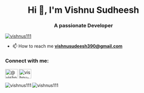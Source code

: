<h1 align="center">Hi 👋, I'm Vishnu Sudheesh</h1>
<h3 align="center">A passionate Developer</h3>

<p align="left"> <a href="https://github.com/ryo-ma/github-profile-trophy"><img src="https://github-profile-trophy.vercel.app/?username=vishnus111" alt="vishnus111" /></a> </p>

- 📫 How to reach me **vishnusudeesh390@gmail.com**

<h3 align="left">Connect with me:</h3>
<p align="left">
<a href="https://twitter.com/@vishnuvac" target="blank"><img align="center" src="https://raw.githubusercontent.com/rahuldkjain/github-profile-readme-generator/master/src/images/icons/Social/twitter.svg" alt="@vishnuvac" height="30" width="40" /></a>
<a href="https://linkedin.com/in/vishnu-sudheesh-37905a260" target="blank"><img align="center" src="https://raw.githubusercontent.com/rahuldkjain/github-profile-readme-generator/master/src/images/icons/Social/linked-in-alt.svg" alt="vishnu-sudheesh-37905a260" height="30" width="40" /></a>
</p>



<p><img align="left" src="https://github-readme-stats.vercel.app/api/top-langs?username=vishnus111&show_icons=true&locale=en&layout=compact" alt="vishnus111" /></p>



<p><img align="center" src="https://github-readme-streak-stats.herokuapp.com/?user=vishnus111&" alt="vishnus111" /></p>

